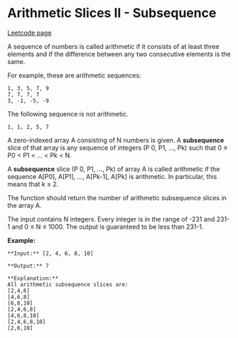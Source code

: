 # Arithmetic Slices II - Subsequence
[Leetcode page](https://leetcode.com/problems/arithmetic-slices-ii-subsequence/description)

A sequence of numbers is called arithmetic if it consists of at least three
elements and if the difference between any two consecutive elements is the
same.

For example, these are arithmetic sequences:

    
    
    1, 3, 5, 7, 9
    7, 7, 7, 7
    3, -1, -5, -9

The following sequence is not arithmetic.

    
    
    1, 1, 2, 5, 7

  

A zero-indexed array A consisting of N numbers is given. A **subsequence**
slice of that array is any sequence of integers (P 0, P1, ..., Pk) such that 0
≤ P0 < P1 < ... < Pk < N.

A **subsequence** slice (P 0, P1, ..., Pk) of array A is called arithmetic if
the sequence A[P0], A[P1], ..., A[Pk-1], A[Pk] is arithmetic. In particular,
this means that k ≥ 2.

The function should return the number of arithmetic subsequence slices in the
array A.

The input contains N integers. Every integer is in the range of -231 and 231-1
and 0 ≤ N ≤ 1000\. The output is guaranteed to be less than 231-1.

  

**Example:**

    
    
    **Input:** [2, 4, 6, 8, 10]
    
    **Output:** 7
    
    **Explanation:**
    All arithmetic subsequence slices are:
    [2,4,6]
    [4,6,8]
    [6,8,10]
    [2,4,6,8]
    [4,6,8,10]
    [2,4,6,8,10]
    [2,6,10]
    

